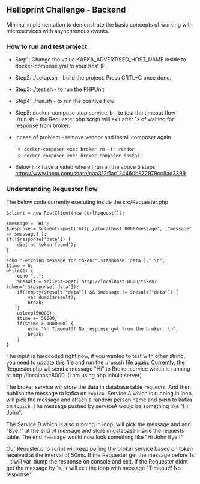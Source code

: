 ## Helloprint Challenge - Backend
Minimal implementation to demonstrate the basic concepts of working with microservices with asynchronous
events.

### How to run and test project
- Step1: Change the value KAFKA_ADVERTISED_HOST_NAME inside to docker-compose.yml to your host IP.
- Step2: ./setup.sh - build the project. Press CRTL+C once done.
- Step3: ./test.sh - to run the PHPUnit
- Step4: ./run.sh - to run the positive flow
- Step5: docker-compose stop service_b - to test the timeout flow
        ./run.sh - the Requester.php script will exit after 1s of waiting for response from broker.


- Incase of problem - remove vendor and install composer again 
    - `docker-composer exec broker rm -fr vendor`
    - `docker-composer exec broker composer install`
    
- Below link have a video where I run all the above 5 steps
  https://www.loom.com/share/caa312f1ac124460b872979cc8ad3399
    
### Understanding Requester flow
The below code currently executing inside the src/Requester.php
```
$client = new RestClient(new CurlRequest());

$message = 'Hi';
$response = $client->post('http://localhost:8000/message', ["message" => $message] );
if(!$response['data']) {
    die('no token found');
}

echo "Fetching message for token:".$response['data']." \n";
$time = 0;
while(1) {
    echo "..";
    $result = $client->get('http://localhost:8000/token?token='.$response['data']);
    if(!empty($result["data"]) && $message != $result["data"]) {
        var_dump($result);
        break;
    }
    usleep(50000);
    $time += 50000;
    if($time > 1000000) {
        echo "\n Timeout!! No response got from the broker..\n";
        break;
    }
}
```

The input is hardcoded right now, if you wanted to test with other string, 
you need to update this file and run the ./run.sh file again. 
Currently, the Requester.php wil send a message "Hi" to Broker service which is running at http://localhost:8000.
(I am using php inbuilt server)

The broker service will store the data in database table `requests`. And then publish the message to kafka on `topicA`.
Service A which is running in loop, will pick the message and attach a random person name and push to kafka on `topicB`.
The message pushed by serviceA would be something like "Hi John".

The Service B which is also running in loop, will pick the message and add "Bye!!" at the end of message 
and store in database inside the requests table. The end message would now look something like "Hi John Bye!!"
 
Our Requster.php script will keep polling the broker service based on token received at the interval of 50ms.
If the Requester get the message before 1s , it will var_dump the response on console and exit.
If the Requester didnt get the message by 1s, it will exit the loop with message "Timeout!! No response".
